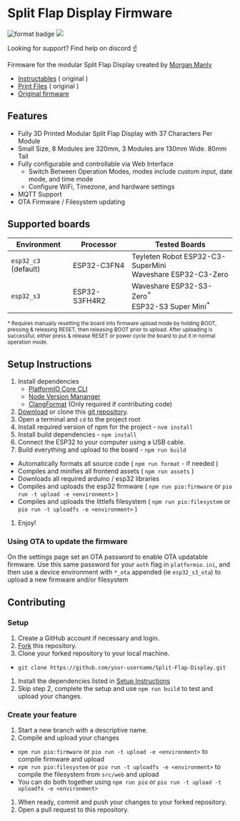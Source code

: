# Split Flap Display Firmware

![format badge](https://github.com/jhoff/Split-Flap-Display/actions/workflows/format-check.yml/badge.svg?branch=main)
[![](https://dcbadge.limes.pink/api/server/https://discord.gg/RCvks4XXXH?style=flat)](https://discord.gg/RCvks4XXXH)

Looking for support? Find help on discord ☝️

Firmware for the modular Split Flap Display created by [Morgan Manly](https://github.com/ManlyMorgan/Split-Flap-Display)

- [Instructables](https://www.instructables.com/Split-Flap-Display-3D-Printed-Modular-Compact-Encl/) ( original )
- [Print Files](https://makerworld.com/en/models/1116618#profileId-1114192) ( original )
- [Original firmware](https://github.com/ManlyMorgan/Split-Flap-Display)

## Features

- Fully 3D Printed Modular Split Flap Display with 37 Characters Per Module
- Small Size, 8 Modules are 320mm, 3 Modules are 130mm Wide. 80mm Tall
- Fully configurable and controllable via Web Interface
    - Switch Between Operation Modes, modes include custom input, date mode, and time mode
    - Configure WiFi, Timezone, and hardware settings
- MQTT Support
- OTA Firmware / Filesystem updating

## Supported boards

| Environment          | Processor     | Tested Boards                                                            |
| -------------------- | ------------- | ------------------------------------------------------------------------ |
| `esp32_c3` (default) | ESP32-C3FN4   | Teyleten Robot ESP32-C3-SuperMini<br>Waveshare ESP32-C3-Zero             |
| `esp32_s3`           | ESP32-S3FH4R2 | Waveshare ESP32-S3-Zero<sup>\*</sup><br>ESP32-S3 Super Mini<sup>\*</sup> |

<sub>\* Requires manually resetting the board into firmware upload mode by holding BOOT, pressing & releasing RESET, then releasing BOOT prior to upload. After uploading is successful, either press & release RESET or power cycle the board to put it in normal operation mode.</sub>

## Setup Instructions

1. Install dependencies
    - [PlatformIO Core CLI](https://platformio.org/install/cli)
    - [Node Version Mananger](https://github.com/nvm-sh/nvm)
    - [ClangFormat](https://clang.llvm.org/docs/ClangFormat.html) (Only required if contributing code)
1. [Download](https://github.com/jhoff/Split-Flap-Display/archive/refs/heads/main.zip) or clone this [git repository](https://github.com/jhoff/Split-Flap-Display).
1. Open a terminal and `cd` to the project root
1. Install required version of npm for the project - `nvm install`
1. Install build dependencies - `npm install`
1. Connect the ESP32 to your computer using a USB cable.
1. Build everything and upload to the board - `npm run build`

- Automatically formats all source code ( `npm run format` - if needed )
- Compiles and minifies all frontend assets ( `npm run assets` )
- Downloads all required arduino / esp32 libraries
- Compiles and uploads the esp32 firmware ( `npm run pio:firmware` or `pio run -t upload -e <environment>` )
- Compiles and uploads the littlefs filesystem ( `npm run pio:filesystem` or `pio run -t uploadfs -e <environment>` )

1. Enjoy!

### Using OTA to update the firmware

On the settings page set an OTA password to enable OTA updatable firmware. Use this same password for your `auth` flag in `platformio.ini`, and then use a device environment with `*_ota` appended (ie `esp32_s3_ota`) to upload a new firmware and/or filesystem

## Contributing

### Setup

1. Create a GitHub account if necessary and login.
1. [Fork](https://github.com/jhoff/Split-Flap-Display/fork) this repository.
1. Clone your forked repository to your local machine.

- `git clone https://github.com/your-username/Split-Flap-Display.git`

1. Install the dependencies listed in [Setup Instructions](#setup-instructions)
1. Skip step 2, complete the setup and use `npm run build` to test and upload your changes.

### Create your feature

1. Start a new branch with a descriptive name.
1. Compile and upload your changes

- `npm run pio:firmware` or `pio run -t upload -e <environment>` to compile firmware and upload
- `npm run pio:filesystem` or `pio run -t uploadfs -e <environment>` to compile the filesystem from `src/web` and upload
- You can do both together using `npm run pio` or `pio run -t upload -t uploadfs -e <environment>`

1. When ready, commit and push your changes to your forked repository.
1. Open a pull request to this repository.

